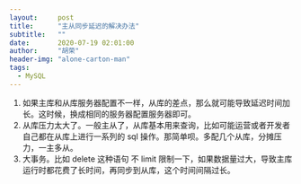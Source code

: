 ```yaml
---
layout:     post
title:      "主从同步延迟的解决办法"
subtitle:   ""
date:       2020-07-19 02:01:00
author:     "胡荣"
header-img: "alone-carton-man"
tags:
  - MySQL
---
```


1. 如果主库和从库服务器配置不一样，从库的差点，那么就可能导致延迟时间加长。这时候，换成相同的服务器配置服务器即可。
2. 从库压力太大了。一般主从了，从库基本用来查询，比如可能运营或者开发者自己都在从库上进行一系列的 sql 操作。那简单呗。多配几个从库，分摊压力，一主多从。
3. 大事务。比如 delete 这种语句 不 limit 限制一下，如果数据量过大，导致主库运行时都花费了长时间，再同步到从库，这个时间间隔过长。


[1]: https://blog.csdn.net/hao_yunfeng/article/details/82392261